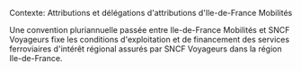 Contexte: Attributions et délégations d'attributions          d'Ile-de-France Mobilités

Une convention pluriannuelle passée entre Ile-de-France Mobilités et SNCF Voyageurs fixe les conditions d'exploitation et de financement des services ferroviaires d'intérêt régional assurés par SNCF Voyageurs dans la région Ile-de-France.